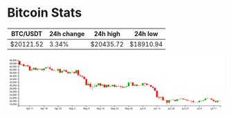 # Bitcoin Stats

BTC/USDT|24h change|24h high|24h low|
|---|---|---|---|
|$20121.52|3.34%|$20435.72|$18910.94|

<img src="./chart.svg">
